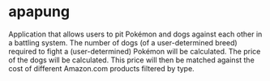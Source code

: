 # apapung
Application that allows users to pit Pokémon and dogs against each other in a battling system.
The number of dogs (of a user-determined breed) required to fight a (user-determined) Pokémon will be calculated.
The price of the dogs will be calculated. This price will then be matched against the cost of different Amazon.com products filtered by type.
